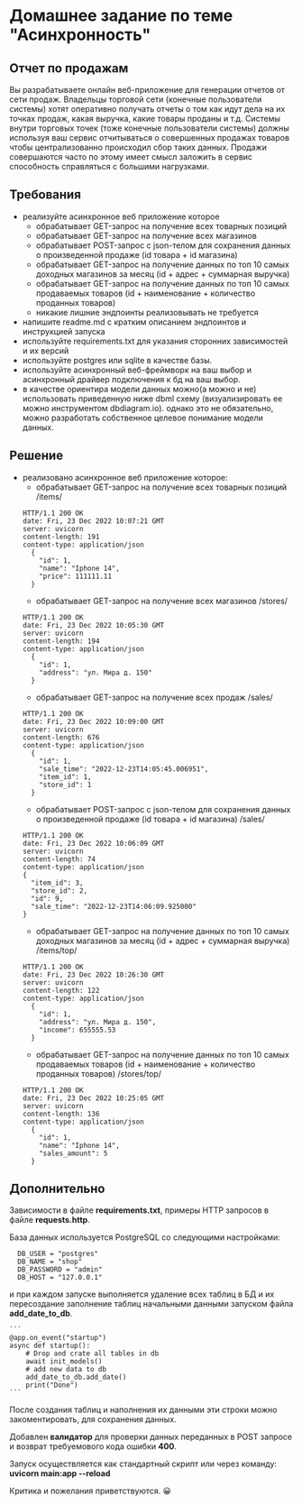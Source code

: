 # Домашнее задание по теме "Асинхронность"
## Отчет по продажам
Вы разрабатываете онлайн веб-приложение для генерации отчетов от сети продаж. Владельцы торговой сети (конечные пользователи системы) хотят оперативно получать отчеты о том как идут дела на их точках продаж, какая выручка, какие товары проданы и т.д. Системы внутри торговых точек (тоже конечные пользователи системы) должны используя ваш сервис отчитываться о совершенных продажах товаров чтобы централизованно происходил сбор таких данных. Продажи совершаются часто по этому имеет смысл заложить в сервис способность справляться с большими нагрузками.

## Требования

  - реализуйте асинхронное веб приложение которое
    - обрабатывает GET-запрос на получение всех товарных позиций
    - обрабатывает GET-запрос на получение всех магазинов
    - обрабатывает POST-запрос с json-телом для сохранения данных о произведенной продаже (id товара + id магазина)
    - обрабатывает GET-запрос на получение данных по топ 10 самых доходных магазинов за месяц (id + адрес + суммарная выручка)
    - обрабатывает GET-запрос на получение данных по топ 10 самых продаваемых товаров (id + наименование + количество проданных товаров)
    - никакие лишние эндпоинты реализовывать не требуется
  - напишите readme.md с кратким описанием эндпоинтов и инструкцией запуска
  - используйте requirements.txt для указания сторонних зависимостей и их версий
  - используйте postgres или sqlite в качестве базы.
  - используйте асинхронный веб-фреймворк на ваш выбор и асинхронный драйвер подключения к бд на ваш выбор.
  - в качестве ориентира модели данных можно(а можно и не) использовать приведенную ниже dbml схему (визуализировать ее можно инструментом dbdiagram.io). однако это не     обязательно, можно разработать собственное целевое понимание модели данных.
  
  ## Решение
  - реализовано асинхронное веб приложение которое:
    - обрабатывает GET-запрос на получение всех товарных позиций /items/
    ```
    HTTP/1.1 200 OK
    date: Fri, 23 Dec 2022 10:07:21 GMT
    server: uvicorn
    content-length: 191
    content-type: application/json
      {
        "id": 1,
        "name": "Iphone 14",
        "price": 111111.11
      }
    ```
    - обрабатывает GET-запрос на получение всех магазинов /stores/
    ```
    HTTP/1.1 200 OK
    date: Fri, 23 Dec 2022 10:05:30 GMT
    server: uvicorn
    content-length: 194
    content-type: application/json
      {
        "id": 1,
        "address": "ул. Мира д. 150"
      }
    ```
    - обрабатывает GET-запрос на получение всех продаж /sales/
    ```
    HTTP/1.1 200 OK
    date: Fri, 23 Dec 2022 10:09:00 GMT
    server: uvicorn
    content-length: 676
    content-type: application/json
      {
        "id": 1,
        "sale_time": "2022-12-23T14:05:45.006951",
        "item_id": 1,
        "store_id": 1
      }
    ```
    - обрабатывает POST-запрос с json-телом для сохранения данных о произведенной продаже (id товара + id магазина) /sales/
    ```
    HTTP/1.1 200 OK
    date: Fri, 23 Dec 2022 10:06:09 GMT
    server: uvicorn
    content-length: 74
    content-type: application/json
    {
      "item_id": 3,
      "store_id": 2,
      "id": 9,
      "sale_time": "2022-12-23T14:06:09.925000"
    }
    ```
    - обрабатывает GET-запрос на получение данных по топ 10 самых доходных магазинов за месяц (id + адрес + суммарная выручка) /items/top/
    ```
    HTTP/1.1 200 OK
    date: Fri, 23 Dec 2022 10:26:30 GMT
    server: uvicorn
    content-length: 122
    content-type: application/json
      {
        "id": 1,
        "address": "ул. Мира д. 150",
        "income": 655555.53
      }
    ```
    - обрабатывает GET-запрос на получение данных по топ 10 самых продаваемых товаров (id + наименование + количество проданных товаров) /stores/top/
    ```
    HTTP/1.1 200 OK
    date: Fri, 23 Dec 2022 10:25:05 GMT
    server: uvicorn
    content-length: 136
    content-type: application/json
      {
        "id": 1,
        "name": "Iphone 14",
        "sales_amount": 5
      }
    ```
    
  ## Дополнительно
  Зависимости в файле **requirements.txt**, примеры HTTP запросов в файле **requests.http**.

  База данных используется PostgreSQL со следующими настройками:
  ```
    DB_USER = "postgres"
    DB_NAME = "shop"
    DB_PASSWORD = "admin"
    DB_HOST = "127.0.0.1"
  ```
  и при каждом запуске выполняется удаление всех таблиц в БД и их пересоздание заполнение таблиц начальными данными запуском файла **add_date_to_db**.

    ```
    @app.on_event("startup")
    async def startup():
        # Drop and crate all tables in db 
        await init_models()
        # add new data to db
        add_date_to_db.add_date()
        print("Done")
    ``` 
  После создания таблиц и наполнения их данными эти строки можно закоментировать, для сохранения данных.

  Добавлен **валидатор** для проверки данных переданных в POST запросе и возврат требуемового кода ошибки **400**.
  
  Запуск осуществляется как стандартный скрипт или через команду: **uvicorn main:app --reload**
  
  Критика и пожелания приветствуются. :grinning:
